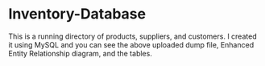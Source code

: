 # Inventory-Database
This is a running directory of products, suppliers, and customers.
I created it using MySQL and you can see the above uploaded dump file, Enhanced Entity Relationship diagram, and the tables.
